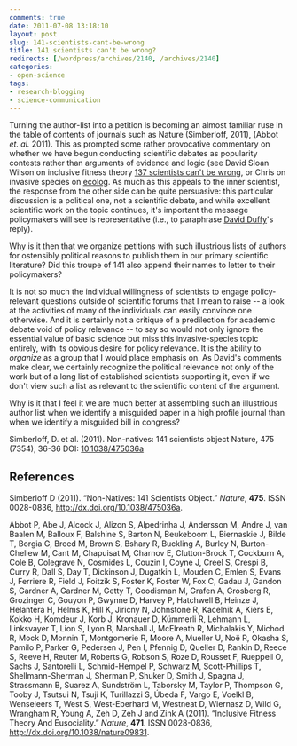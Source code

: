 ```yaml
---
comments: true
date: 2011-07-08 13:18:10
layout: post
slug: 141-scientists-cant-be-wrong
title: 141 scientists can't be wrong?
redirects: [/wordpress/archives/2140, /archives/2140]
categories:
- open-science
tags:
- research-blogging
- science-communication
---
```


Turning the author-list into a petition is becoming an almost familiar ruse in the table of contents of journals such as Nature (Simberloff, 2011), (Abbot _et. al._ 2011).  This as prompted some rather provocative commentary on whether we have begun conducting scientific debates as popularity contests rather than arguments of evidence and logic (see David Sloan Wilson on inclusive fitness theory [137 scientists can't be wrong](http://scienceblogs.com/evolution/2011/03/139_co-authors_cant_be_wrong--.php), or Chris on invasive species on [ecolog](https://listserv.umd.edu/cgi-bin/wa?A2=ind1107a&L=ecolog-l&P=4347).  As much as this appeals to the inner scientist, the response from the other side can be quite persuasive: this particular discussion is a political one, not a scientific debate, and while excellent scientific work on the topic continues, it's important the message policymakers will see is representative (i.e., to paraphrase [David Duffy](https://listserv.umd.edu/cgi-bin/wa?A2=ind1107a&L=ecolog-l&P=4764)'s reply).  

Why is it then that we organize petitions with such illustrious lists of authors for ostensibly political reasons to publish them in our primary scientific literature?  Did this troupe of 141 also append their names to letter to their policymakers?  

It is not so much the individual willingness of scientists to engage policy-relevant questions outside of scientific forums that I mean to raise -- a look at the activities of many of the individuals can easily convince one otherwise.  And it is certainly not a critique of a predilection for academic debate void of policy relevance -- to say so would not only ignore the essential value of basic science but miss this invasive-species topic entirely, with its obvious desire for policy relevance. It is the ability to _organize_ as a group that I would place emphasis on.  As David's comments make clear, we certainly recognize the political relevance not only of the work but of a long list of established scientists supporting it, even if we don't view such a list as relevant to the scientific content of the argument.  

Why is it that I feel it we are much better at assembling such an illustrious author list when we identify a misguided paper in a high profile journal than when we identify a misguided bill in congress?


Simberloff, D. et al. (2011). Non-natives: 141 scientists object Nature, 475 (7354), 36-36 DOI: [10.1038/475036a](http://dx.doi.org/10.1038/475036a)
## References

<p>Simberloff D (2011).
&ldquo;Non-Natives: 141 Scientists Object.&rdquo;
<EM>Nature</EM>, <B>475</B>.
ISSN 0028-0836, <a href="http://dx.doi.org/10.1038/475036a">http://dx.doi.org/10.1038/475036a</a>.
<p>Abbot P, Abe J, Alcock J, Alizon S, Alpedrinha J, Andersson M, Andre J, van Baalen M, Balloux F, Balshine S, Barton N, Beukeboom L, Biernaskie J, Bilde T, Borgia G, Breed M, Brown S, Bshary R, Buckling A, Burley N, Burton-Chellew M, Cant M, Chapuisat M, Charnov E, Clutton-Brock T, Cockburn A, Cole B, Colegrave N, Cosmides L, Couzin I, Coyne J, Creel S, Crespi B, Curry R, Dall S, Day T, Dickinson J, Dugatkin L, Mouden C, Emlen S, Evans J, Ferriere R, Field J, Foitzik S, Foster K, Foster W, Fox C, Gadau J, Gandon S, Gardner A, Gardner M, Getty T, Goodisman M, Grafen A, Grosberg R, Grozinger C, Gouyon P, Gwynne D, Harvey P, Hatchwell B, Heinze J, Helantera H, Helms K, Hill K, Jiricny N, Johnstone R, Kacelnik A, Kiers E, Kokko H, Komdeur J, Korb J, Kronauer D, Kümmerli R, Lehmann L, Linksvayer T, Lion S, Lyon B, Marshall J, McElreath R, Michalakis Y, Michod R, Mock D, Monnin T, Montgomerie R, Moore A, Mueller U, Noë R, Okasha S, Pamilo P, Parker G, Pedersen J, Pen I, Pfennig D, Queller D, Rankin D, Reece S, Reeve H, Reuter M, Roberts G, Robson S, Roze D, Rousset F, Rueppell O, Sachs J, Santorelli L, Schmid-Hempel P, Schwarz M, Scott-Phillips T, Shellmann-Sherman J, Sherman P, Shuker D, Smith J, Spagna J, Strassmann B, Suarez A, Sundström L, Taborsky M, Taylor P, Thompson G, Tooby J, Tsutsui N, Tsuji K, Turillazzi S, Úbeda F, Vargo E, Voelkl B, Wenseleers T, West S, West-Eberhard M, Westneat D, Wiernasz D, Wild G, Wrangham R, Young A, Zeh D, Zeh J and Zink A (2011).
&ldquo;Inclusive Fitness Theory And Eusociality.&rdquo;
<EM>Nature</EM>, <B>471</B>.
ISSN 0028-0836, <a href="http://dx.doi.org/10.1038/nature09831">http://dx.doi.org/10.1038/nature09831</a>.
